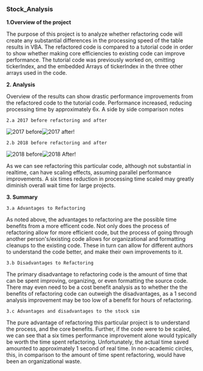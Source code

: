 ### Stock_Analysis

**1.Overview of the project**

The purpose of this project is to analyze whether refactoring code will create any substantial differences in the processing speed of the table results in VBA. The refactored code is compared to a tutorial code in order to show whether making core efficiencies to existing code can improve performance. The tutorial code was previously worked on, omitting tickerIndex, and the embedded Arrays of tickerIndex in the three other arrays used in the code.

**2. Analysis**

Overview of the results can show drastic performance improvements from the refactored code to the tutorial code. Performance increased, reducing processing time by approximately 6x. A side by side comparison notes

    2.a 2017 before refactoring and after
  
![2017 before](https://user-images.githubusercontent.com/76926631/137567169-2bcd919a-12a4-47eb-b846-f82c2f9deacc.PNG)![2017 after](https://user-images.githubusercontent.com/76926631/137567165-920376a2-185f-4ea7-9e65-1e0f6ecb9698.PNG)!

    2.b 2018 before refactoring and after
  
![2018 before](https://user-images.githubusercontent.com/76926631/137567173-e695b3aa-b759-449d-9502-3fdf4751c9ec.PNG)![2018 After](https://user-images.githubusercontent.com/76926631/137567172-441fb526-2e2f-498e-b57e-4fc1f2eae1ab.PNG)!

As we can see refactoring this particular code, although not substantial in realtime, can have scaling effects, assuming parallel performance improvements. A six times reduction in processing time scaled may greatly diminish overall wait time for large projects. 

**3. Summary**

    3.a Advantages to Refactoring
    
As noted above, the advantages to refactoring are the possible time benefits from a more efficent code. Not only does the process of refactoring allow for more efficient code, but the process of going through another person's/existing code allows for organizational and formatting cleanups to the existing code. These in turn can allow for different authors to understand the code better, and make their own improvements to it.
    
    3.b Disadvantages to Refactoring
    
The primary disadvantage to refactoring code is the amount of time that can be spent improving, organizing, or even formatting the source code. There may even need to be a cost benefit analysis as to whether the the benefits of refactoring code can outweigh the disadvantages, as a 1 second analysis improvement may be too low of a benefit for hours of refactoring.    
    
    3.c Advantages and disadvantages to the stock sim
    
The pure advantage of refactoring this particular project is to understand the process, and the core benefits. Further, if the code were to be scaled, we can see that a six times performance improvement alone would typically be worth the time spent refactoring. Unfortunately, the actual time saved amounted to approximately 1 second of real time. In non-academic circles, this, in comparison to the amount of time spent refactoring, would have been an organizational waste.     
    
